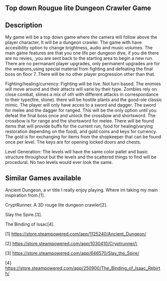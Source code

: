 ## Top down Rougue lite Dungeon Crawler Game



## Description
My game will be a top down game where the camera will follow above the player character, It will be a dungeon crawler. The game with have accesibility option to change brightness, audio and music volumes. The main game features are that you one life per dungeon dive, if you die there are no revies, ,you are sent back to the starting area to begin a new run. There are no permanant player upgrades, only permanent upgrades are for the weapons,using special material from fighting and defeating the final boss on floor 7. There will be no other player progression other than that.

Fighting/healing/currency: Fighting will be live. Not turn based. The enimies will move around and their attacts will varie by their type. Zombies rely on close combat, slimes a mix of oth with different attacks in correspondance to their type(fire, stone). there will be hostile plants and the good-ole classic mimic. The player will only have acces to a sword and dagger. The sword for melee and the dagger for ranged. This will be the only option until you defeat the final boss once and unlock the crossbow and shortsword. The crossbow is for range and the shortsword for melee. There will be found items that will provide buffs for the current run, food for healing(varying restoration depending on the food), and gold coins and keys for currency. The gold is for exchanging for items from the shopkeeper that can be found once per level. The keys are for opening locked doors and chests.

Level Generation: The levels will have the same color pallet and basic structure throughout but the levels and the scattered things to find will be procedural. No two levels would ever look the same.

## Similar Games available 

Ancient Dungeon, a vr title I really enjoy playing. Where im taking my main inspiration from.[1].

CryptRunner. A 3D rouge lite dungeon crawler[2].

Slay the Spire.[3].

The Binding of Issac[4].












[1] https://store.steampowered.com/app/1125240/Ancient_Dungeon/

[2] https://store.steampowered.com/app/1030410/Cryptrunner/\


[3] https://store.steampowered.com/app/646570/Slay_the_Spire/

[4] https://store.steampowered.com/app/250900/The_Binding_of_Isaac_Rebirth/


